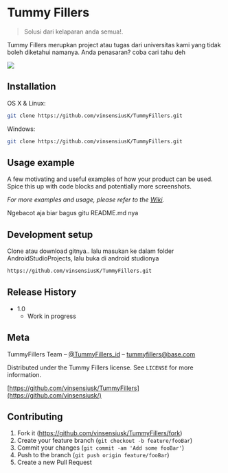 # Tummy Fillers
> Solusi dari kelaparan anda semua!.




Tummy Fillers merupkan project atau tugas dari universitas kami yang tidak boleh diketahui namanya. Anda penasaran? coba cari tahu deh

![](header.png)

## Installation

OS X & Linux:

```sh
git clone https://github.com/vinsensiusK/TummyFillers.git
```

Windows:

```sh
git clone https://github.com/vinsensiusK/TummyFillers.git
```

## Usage example

A few motivating and useful examples of how your product can be used. Spice this up with code blocks and potentially more screenshots.

_For more examples and usage, please refer to the [Wiki][wiki]._

Ngebacot aja biar bagus gitu README.md nya

## Development setup

Clone atau download gitnya.. lalu masukan ke dalam folder AndroidStudioProjects, lalu buka di android studionya

```sh
https://github.com/vinsensiusK/TummyFillers.git
```

## Release History
<!--
* 0.2.1
    * CHANGE: Update docs (module code remains unchanged)
* 0.2.0
    * CHANGE: Remove `setDefaultXYZ()`
    * ADD: Add `init()`
* 0.1.1
    * FIX: Crash when calling `baz()` (Thanks @GenerousContributorName!)
* 0.1.0
    * The first proper release
    * CHANGE: Rename `foo()` to `bar()`
    -->
* 1.0
    * Work in progress

## Meta

TummyFillers Team – [@TummyFillers_id](https://twitter.com/tummyfillers_id) – tummyfillers@base.com

Distributed under the Tummy Fillers license. See ``LICENSE`` for more information.

[https://github.com/vinsensiusk/TummyFillers](https://github.com/vinsensiusk/)

## Contributing

1. Fork it (<https://github.com/vinsensiusk/TummyFillers/fork>)
2. Create your feature branch (`git checkout -b feature/fooBar`)
3. Commit your changes (`git commit -am 'Add some fooBar'`)
4. Push to the branch (`git push origin feature/fooBar`)
5. Create a new Pull Request

<!-- Markdown link & img dfn's -->
[npm-image]: https://img.shields.io/npm/v/datadog-metrics.svg?style=flat-square
[npm-url]: https://npmjs.org/package/datadog-metrics
[npm-downloads]: https://img.shields.io/npm/dm/datadog-metrics.svg?style=flat-square
[travis-image]: https://img.shields.io/travis/dbader/node-datadog-metrics/master.svg?style=flat-square
[travis-url]: https://travis-ci.org/dbader/node-datadog-metrics
[wiki]: https://github.com/yourname/yourproject/wiki
